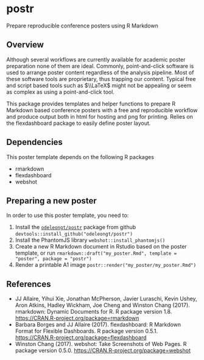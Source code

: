 
postr
=====

Prepare reproducible conference posters using R Markdown

Overview
--------

Although several workflows are currently available for academic poster preparation none of them are ideal. Commonly, point-and-click software is used to arrange poster content regardless of the analysis pipeline. Most of these software tools are proprietary, thus trapping our content. Typical free and script based tools such as $\\LaTeX$ might not be appealing or seem as complex as using a point-and-click tool.

This package provides templates and helper functions to prepare R Markdown based conference posters with a free and reproducible workflow and produce output both in html for hosting and png for printing. Relies on the flexdashboard package to easily define poster layout.

Dependencies
------------

This poster template depends on the following R packages

-   rmarkdown
-   flexdashboard
-   webshot

Preparing a new poster
----------------------

In order to use this poster template, you need to:

1.  Install the [`odeleongt/postr`](https://github.com/odeleongt/postr) package from github
    `devtools::install_github("odeleongt/postr")`
2.  Install the PhantomJS library
    `webshot::install_phantomjs()`
3.  Create a new R Markdown document in Rstudio based on the poster template, or run
    `rmarkdown::draft("my_poster.Rmd", template = "poster", package = "postr")`
4.  Render a printable A1 image
    `postr::render("my_poster/my_poster.Rmd")`

References
----------

-   JJ Allaire, Yihui Xie, Jonathan McPherson, Javier Luraschi, Kevin Ushey, Aron Atkins, Hadley Wickham, Joe Cheng and Winston Chang (2017). rmarkdown: Dynamic Documents for R. R package version 1.8. <https://CRAN.R-project.org/package=rmarkdown>
-   Barbara Borges and JJ Allaire (2017). flexdashboard: R Markdown Format for Flexible Dashboards. R package version 0.5.1. <https://CRAN.R-project.org/package=flexdashboard>
-   Winston Chang (2017). webshot: Take Screenshots of Web Pages. R package version 0.5.0. <https://CRAN.R-project.org/package=webshot>
